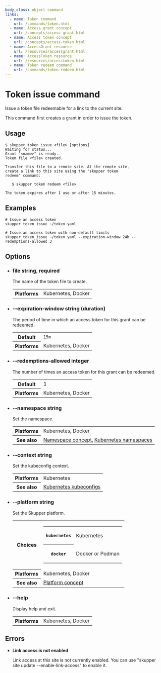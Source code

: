 ```yaml
---
body_class: object command
links:
  - name: Token command
    url: /commands/token.html
  - name: Access grant concept
    url: /concepts/access-grant.html
  - name: Access token concept
    url: /concepts/access-token.html
  - name: AccessGrant resource
    url: /resources/accessgrant.html
  - name: AccessToken resource
    url: /resources/accesstoken.html
  - name: Token redeem command
    url: /commands/token-redeem.html
---
```


# Token issue command

<section>

Issue a token file redeemable for a link to the current site.

This command first creates a grant in order to issue the
token.

</section>

<section>

## Usage

~~~ shell
$ skupper token issue <file> [options]
Waiting for status...
Grant "<name>" is ready.
Token file <file> created.

Transfer this file to a remote site. At the remote site,
create a link to this site using the 'skupper token
redeem' command:

   $ skupper token redeem <file>

The token expires after 1 use or after 15 minutes.
~~~

</section>

<section>

## Examples

~~~
# Issue an access token
skupper token issue ~/token.yaml

# Issue an access token with non-default limits
skupper token issue ~/token.yaml --expiration-window 24h --redemptions-allowed 3
~~~

</section>

<section>

## Options

- <h3 id="file">file <span class="attribute-info">string, required</span></h3>

  The name of the token file to create.

  <table class="fields"><tr><th>Platforms</th><td>Kubernetes, Docker</td></table>

- <h3 id="expiration-window">--expiration-window <span class="attribute-info">string (duration)</span></h3>

  The period of time in which an access token for this
  grant can be redeemed.

  <table class="fields"><tr><th>Default</th><td><code>15m</code></td><tr><th>Platforms</th><td>Kubernetes, Docker</td></table>

- <h3 id="redemptions-allowed">--redemptions-allowed <span class="attribute-info">integer</span></h3>

  The number of times an access token for this grant can
  be redeemed.

  <table class="fields"><tr><th>Default</th><td>1</td><tr><th>Platforms</th><td>Kubernetes, Docker</td></table>

- <h3 id="namespace">--namespace <span class="attribute-info">string</span></h3>

  Set the namespace.

  <table class="fields"><tr><th>Platforms</th><td>Kubernetes, Docker</td><tr><th>See also</th><td><a href="/concepts/namespace.html">Namespace concept</a>, <a href="https://kubernetes.io/docs/concepts/overview/working-with-objects/namespaces/">Kubernetes namespaces</a></td></table>

- <h3 id="context">--context <span class="attribute-info">string</span></h3>

  Set the kubeconfig context.

  <table class="fields"><tr><th>Platforms</th><td>Kubernetes</td><tr><th>See also</th><td><a href="https://kubernetes.io/docs/concepts/configuration/organize-cluster-access-kubeconfig/">Kubernetes kubeconfigs</a></td></table>

- <h3 id="platform">--platform <span class="attribute-info">string</span></h3>

  Set the Skupper platform.

  <table class="fields"><tr><th>Choices</th><td><table class="choices"><tr><th><code>kubernetes</code></th><td><p>Kubernetes</p>
  </td></tr><tr><th><code>docker</code></th><td><p>Docker or Podman</p>
  </td></tr></table></td><tr><th>Platforms</th><td>Kubernetes, Docker</td><tr><th>See also</th><td><a href="/concepts/platform.html">Platform concept</a></td></table>

- <h3 id="help">--help <span class="attribute-info"></span></h3>

  Display help and exit.

  <table class="fields"><tr><th>Platforms</th><td>Kubernetes, Docker</td></table>

</section>

<section>

## Errors

- **Link access is not enabled**

  Link access at this site is not currently enabled.  You
  can use "skupper site update --enable-link-access" to
  enable it.

</section>
